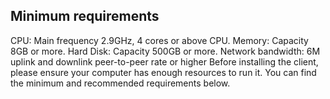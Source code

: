 ## Minimum requirements
CPU: Main frequency 2.9GHz, 4 cores or above CPU.
Memory: Capacity 8GB or more.
Hard Disk: Capacity 500GB or more.
Network bandwidth: 6M uplink and downlink peer-to-peer rate or higher
Before installing the client, please ensure your computer has enough resources to run it. You can find the minimum and recommended requirements below.

#
